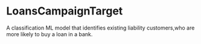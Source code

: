 # LoansCampaignTarget
A classification ML model that identifies existing liability customers,who are more likely to buy a loan in a bank.
